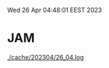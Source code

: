 Wed 26 Apr 04:48:01 EEST 2023
# JAM
<a href='./cache/202304/26_04.log'>./cache/202304/26_04.log</a>
